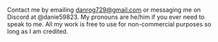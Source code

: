 Contact me by emailing danrog729@gmail.com or messaging me on Discord at @danie59823.
My pronouns are he/him if you ever need to speak to me.
All my work is free to use for non-commercial purposes so long as I am credited.
